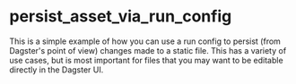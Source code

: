 # persist_asset_via_run_config

This is a simple example of how you can use a run config to persist (from Dagster's point of view) changes made to a static file. This has a variety of use cases, but is most important for files that you may want to be editable directly in the Dagster UI.
